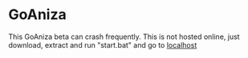 # GoAniza
This GoAniza beta can crash frequently. This is not hosted online, just download, extract and run "start.bat" and go to [localhost](http://localhost)
